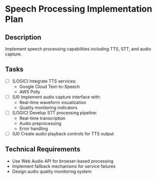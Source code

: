 # Speech Processing Implementation Plan

## Description
Implement speech processing capabilities including TTS, STT, and audio capture.

## Tasks
- [ ] (LOGIC) Integrate TTS services:
  - Google Cloud Text-to-Speech
  - AWS Polly
- [ ] (UI) Implement audio capture interface with:
  - Real-time waveform visualization
  - Quality monitoring indicators
- [ ] (LOGIC) Develop STT processing pipeline:
  - Real-time transcription
  - Audio preprocessing
  - Error handling
- [ ] (UI) Create audio playback controls for TTS output

## Technical Requirements
- Use Web Audio API for browser-based processing
- Implement fallback mechanisms for service failures
- Design audio quality monitoring system